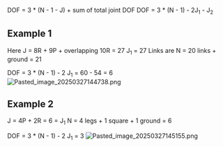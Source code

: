 DOF = 3 \* (N - 1 - J) + sum of total joint DOF
DOF = 3 \* (N - 1) - 2J<sub>1</sub> - J<sub>2</sub>

## Example 1

Here J = 8R + 9P + overlapping 10R = 27
J<sub>1</sub> = 27
Links are N = 20 links + ground = 21

DOF = 3 \* (N - 1) - 2 J<sub>1</sub> = 60 - 54 = 6
![Pasted_image_20250327144738.png](pasted_image_20250327144738.png)

## Example 2

J = 4P + 2R = 6 = J<sub>1</sub>
N = 4 legs + 1 square + 1 ground = 6

DOF = 3 \* (N - 1) - 2 J<sub>1</sub> = 3
![Pasted_image_20250327145155.png](pasted_image_20250327145155.png)
